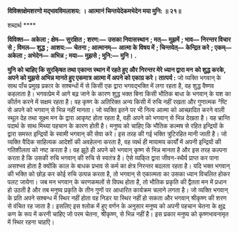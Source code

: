 **विविक्तक्षेमशरणो मद्भावविमलाशय: ।** **आत्मानं चिन्तयेदेकमभेदेन मया मुनि: ॥ २१॥** 

शब्दार्थ **** 

**विविक्त—** **अकेला** **; क्षेम—** **सुरक्षित** **; शरण:—** **उसका निवासस्थान** **; मत्—** **मुझमें** **; भाव—** **निरन्तर विचार से** **; विमल—** **शुद्ध** **;** **आशय:—** **चेतना** **; आत्मानम्—** **आत्मा के विषय में** **; चिन्तयेत्—** **केन्द्रित करे** **; एकम्—** **अकेला** **; अभेदेन—** **अभिन्न** **; मया—** **मुझसे** **; मुनि:—** **मुनि।** **.** 

**मुनि को चाहिए कि सुरकि्षत तथा एकान्त स्थान में रहते हुए और निरन्तर मेरे ध्यान द्वारा मन** **को शुद्ध करके, अपने को मुझसे अभिन्न मानते हुए एकमात्र आत्मा में अपने को एकाग्र करे।** **तात्पर्य :** जो व्यक्ति भगवान् के साथ पाँच प्रमुख प्रकार के सश्बन्धों में से किसी एक द्वारा भगवद्भक्ति में लगा रहता है, वह शुद्ध वैष्णव कहलाता है। भगवत्प्रेम में आगे बढ़ जाने के कारण शुद्ध भक्त बिना किसी भौतिक बाधा के भगवान् के यश का कीर्तन करने में सक्षम रहता है। वह कृष्ण के अतिरिक्त अन्य किसी में रुचि नहीं रखता और गुणात्मक ²ष्टि से अपने को भगवान् से भिन्न नहीं मानता। जो व्यक्ति इतने पर भी नित्य आत्मा को आच्छादित करने वाली स्थूल देह तथा सूक्ष्म मन के द्वारा आकृष्ट होता रहता है, वही अपने को भगवान् से भिन्न देखता है। यह भ्रान्ति पदार्थ के साथ मिथ्या पहचान के कारण होती है। मनुष्य को चाहिए कि भौतिक कल्मष से रहित इन्द्रियों के द्वारा समस्त इन्द्रियों के स्वामी भगवान् की सेवा करे। इस तरह की गई भक्ति त्रुटिरहित मानी जाती है। जो व्यक्ति वैदिक साहित्यक आदेशों की अवहेलना करता है, वह व्यर्थ ही मायामय कार्यों में अपनी इन्द्रियों की गतिशीलता को नष्ट करता है। वह झूठे ही अपने को भगवान् कृष्ण से भिन्न मानता है और इस तरह कल्पना करता है कि उसकी रुचि भगवान् की रुचि से स्वतंत्र है। ऐसे व्यकि्त द्वारा जीवन-स्थैर्य प्राप्त कर पाना असश्भव होता है क्योंकि काल के बाधक प्रभाव से कर्म का क्षेत्र निरन्तर बदलता रहता है। यदि भक्त भगवान् की भक्ति को छोड़ कर कोई रुचि उत्पन्न करता है, तो भगवान् से एकात्मता का उसका ध्यान विचलित होकर पलट जायेगा। जब मन भगवान् के चरणकमलों से विपथ होता है, तो भौतिक प्रकृति की द्वैतता मन में प्रधान हो उठती है और तब मनुष्य प्रकृति के तीन गुणों पर आधारित कार्यक्रम चलाने लगता है। जो व्यक्ति भगवान् के प्रति अपने सश्बन्ध में स्थिर नहीं होता वह निडर या स्थिर नहीं हो सकता और भगवान् श्रीकृष्ण की शरण से वंचित रह जाता है। इसलिए इस श्लोक में हुए वर्णन के अनुसार मनुष्य को अपनी पहचान चेतना के क्षुद्र कण के रूप में करनी चाहिए जो परम चेतना, श्रीकृष्ण, से भिन्न नहीं है। इस प्रकार मनुष्य को कृष्णभावनामृत में स्थिर रहना चाहएि।  